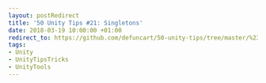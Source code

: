 ```yaml
---
layout: postRedirect
title: '50 Unity Tips #21: Singletons'
date: 2018-03-19 10:00:00 +01:00
redirect_to: https://github.com/defuncart/50-unity-tips/tree/master/%2321-Singletons
tags:
- Unity
- UnityTipsTricks
- UnityTools
---
```

